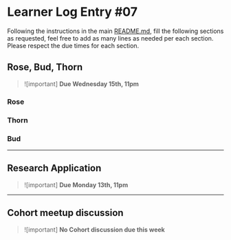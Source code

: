 # Learner Log Entry #07

Following the instructions in the main [README.md](README.md/#entries-instructions), fill the following sections as requested, feel free to add as many lines as needed per each section. Please respect the due times for each section.

## Rose, Bud, Thorn

> ![important]
> **Due Wednesday 15th, 11pm**

### Rose


### Thorn


### Bud


---

## Research Application

> ![important]
> **Due Monday 13th, 11pm**


---

## Cohort meetup discussion

> ![important]
> **No Cohort discussion due this week**